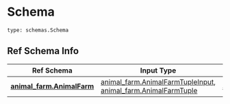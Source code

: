 # Schema
```
type: schemas.Schema
```

## Ref Schema Info
Ref Schema | Input Type | Output Type
---------- | ---------- | -----------
[**animal_farm.AnimalFarm**](../../../../../../../../../components/schema/animal_farm.md) | [animal_farm.AnimalFarmTupleInput](../../../../../../../../../components/schema/animal_farm.md#animalfarmtupleinput), [animal_farm.AnimalFarmTuple](../../../../../../../../../components/schema/animal_farm.md#animalfarmtuple) | [animal_farm.AnimalFarmTuple](../../../../../../../../../components/schema/animal_farm.md#animalfarmtuple)
